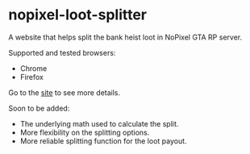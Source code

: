 # nopixel-loot-splitter

A website that helps split the bank heist loot in NoPixel GTA RP server.

Supported and tested browsers:

- Chrome
- Firefox

Go to the [site](https://switchdv.github.io/nopixel-loot-splitter) to see more details.

Soon to be added:

- The underlying math used to calculate the split.
- More flexibility on the splitting options.
- More reliable splitting function for the loot payout.
